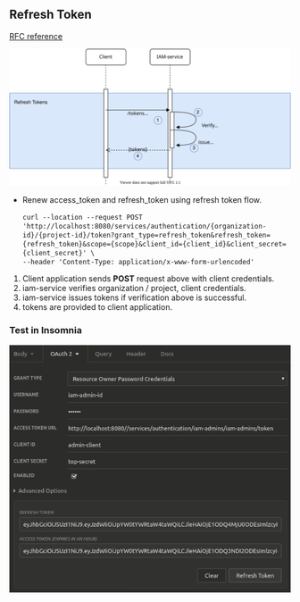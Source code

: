 ## Refresh Token
[RFC reference](https://tools.ietf.org/html/rfc6749#section-1.5)

![flow](15_refresh-tokens-flow.svg)

* Renew access_token and refresh_token using refresh token flow. 
  ```
  curl --location --request POST 'http://localhost:8080/services/authentication/{organization-id}/{project-id}/token?grant_type=refresh_token&refresh_token={refresh_token}&scope={scope}&client_id={client_id}&client_secret={client_secret}' \
  --header 'Content-Type: application/x-www-form-urlencoded'
  ```
1. Client application sends __POST__ request above with client credentials.
2. iam-service verifies organization / project, client credentials.
3. iam-service issues tokens if verification above is successful.
4. tokens are provided to client application.

### Test in Insomnia
![insomnia](15_flow-insomnia.png) 
